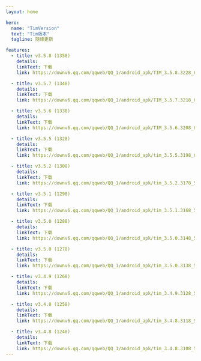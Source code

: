 ```yaml
---
layout: home

hero:
  name: "TimVersion"
  text: "Tim版本"
  tagline: 随缘更新

features:
  - title: v3.5.8 (1358)
    details:
    linkText: 下载
    link: https://downv6.qq.com/qqweb/QQ_1/android_apk/TIM_3.5.8.3228_64.apk

  - title: v3.5.7 (1348)
    details:
    linkText: 下载
    link: https://downv6.qq.com/qqweb/QQ_1/android_apk/TIM_3.5.7.3218_64.apk

  - title: v3.5.6 (1338)
    details:
    linkText: 下载
    link: https://downv6.qq.com/qqweb/QQ_1/android_apk/TIM_3.5.6.3208_64.apk

  - title: v3.5.5 (1328)
    details:
    linkText: 下载
    link: https://downv6.qq.com/qqweb/QQ_1/android_apk/tim_3.5.5.3198_64.apk

  - title: v3.5.2 (1308)
    details:
    linkText: 下载
    link: https://downv6.qq.com/qqweb/QQ_1/android_apk/tim_3.5.2.3178_537162285_64.apk

  - title: v3.5.1 (1298)
    details:
    linkText: 下载
    link: https://downv6.qq.com/qqweb/QQ_1/android_apk/tim_3.5.1.3168_537150355_64.apk

  - title: v3.5.0 (1288)
    details:
    linkText: 下载
    link: https://downv6.qq.com/qqweb/QQ_1/android_apk/tim_3.5.0.3148_537143920_64.apk

  - title: v3.5.0 (1278)
    details:
    linkText: 下载
    link: https://downv6.qq.com/qqweb/QQ_1/android_apk/tim_3.5.0.3138_537142492_64.apk

  - title: v3.4.9 (1268)
    details:
    linkText: 下载
    link: https://downv6.qq.com/qqweb/QQ_1/android_apk/tim_3.4.9.3128_537138342_64.apk

  - title: v3.4.8 (1258)
    details:
    linkText: 下载
    link: https://downv6.qq.com/qqweb/QQ_1/android_apk/tim_3.4.8.3118_537129528_64.apk

  - title: v3.4.8 (1248)
    details:
    linkText: 下载
    link: https://downv6.qq.com/qqweb/QQ_1/android_apk/tim_3.4.8.3108_537129495_64.apk
---
```

